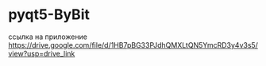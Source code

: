 # pyqt5-ByBit

ссылка на приложение
https://drive.google.com/file/d/1HB7pBG33PJdhQMXLtQN5YmcRD3y4v3s5/view?usp=drive_link
